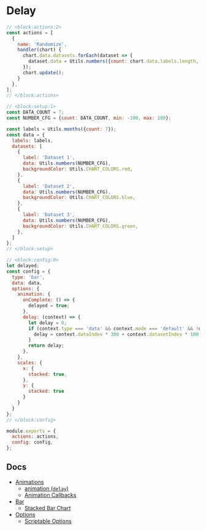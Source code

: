 # Delay

```js chart-editor
// <block:actions:2>
const actions = [
  {
    name: 'Randomize',
    handler(chart) {
      chart.data.datasets.forEach(dataset => {
        dataset.data = Utils.numbers({count: chart.data.labels.length, min: -100, max: 100});
      });
      chart.update();
    }
  },
];
// </block:actions>

// <block:setup:1>
const DATA_COUNT = 7;
const NUMBER_CFG = {count: DATA_COUNT, min: -100, max: 100};

const labels = Utils.months({count: 7});
const data = {
  labels: labels,
  datasets: [
    {
      label: 'Dataset 1',
      data: Utils.numbers(NUMBER_CFG),
      backgroundColor: Utils.CHART_COLORS.red,
    },
    {
      label: 'Dataset 2',
      data: Utils.numbers(NUMBER_CFG),
      backgroundColor: Utils.CHART_COLORS.blue,
    },
    {
      label: 'Dataset 3',
      data: Utils.numbers(NUMBER_CFG),
      backgroundColor: Utils.CHART_COLORS.green,
    },
  ]
};
// </block:setup>

// <block:config:0>
let delayed;
const config = {
  type: 'bar',
  data: data,
  options: {
    animation: {
      onComplete: () => {
        delayed = true;
      },
      delay: (context) => {
        let delay = 0;
        if (context.type === 'data' && context.mode === 'default' && !delayed) {
          delay = context.dataIndex * 300 + context.datasetIndex * 100;
        }
        return delay;
      },
    },
    scales: {
      x: {
        stacked: true,
      },
      y: {
        stacked: true
      }
    }
  }
};
// </block:config>

module.exports = {
  actions: actions,
  config: config,
};
```
## Docs
* [Animations](../../configuration/animations.html)
  * [animation (`delay`)](../../configuration/animations.html#animation)
  * [Animation Callbacks](../../configuration/animations.html#animation-callbacks)
* [Bar](../../charts/bar.html)
  * [Stacked Bar Chart](../../charts/bar.html#stacked-bar-chart)
* [Options](../../general/options.html)
  * [Scriptable Options](../../general/options.html#scriptable-options)
